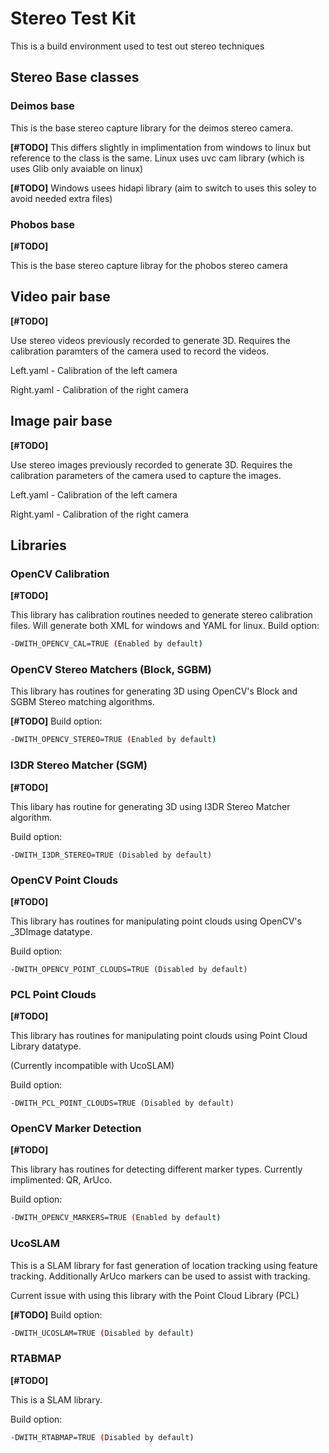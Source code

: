 # Stereo Test Kit
This is a build environment used to test out stereo techniques 

## Stereo Base classes
### Deimos base
This is the base stereo capture library for the deimos stereo camera. 

**[#TODO]** This differs slightly in implimentation from windows to linux but reference to the class is the same. 
Linux uses uvc cam library (which is uses Glib only avaiable on linux)

**[#TODO]** Windows usees hidapi library (aim to switch to uses this soley to avoid needed extra files)

### Phobos base
**[#TODO]**

This is the base stereo capture libray for the phobos stereo camera

## Video pair base
**[#TODO]**

Use stereo videos previously recorded to generate 3D. Requires the calibration paramters of the camera used to record the videos. 

Left.yaml - Calibration of the left camera

Right.yaml - Calibration of the right camera

## Image pair base
**[#TODO]**

Use stereo images previously recorded to generate 3D.
Requires the calibration parameters of the camera used to capture the images.

Left.yaml - Calibration of the left camera

Right.yaml - Calibration of the right camera

## Libraries
### OpenCV Calibration
**[#TODO]** 

This library has calibration routines needed to generate stereo calibration files. Will generate both XML for windows and YAML for linux.
Build option:
```bash
-DWITH_OPENCV_CAL=TRUE (Enabled by default)
```
### OpenCV Stereo Matchers (Block, SGBM)
This library has routines for generating 3D using OpenCV's Block and SGBM Stereo matching algorithms. 

**[#TODO]** 
Build option:
```bash
-DWITH_OPENCV_STEREO=TRUE (Enabled by default)
```
### I3DR Stereo Matcher (SGM)
**[#TODO]** 

This libary has routine for generating 3D using I3DR Stereo Matcher algorithm.

Build option:
```
-DWITH_I3DR_STEREO=TRUE (Disabled by default)
```
### OpenCV Point Clouds
**[#TODO]**

This library has routines for manipulating point clouds using OpenCV's _3DImage datatype.

Build option:
```
-DWITH_OPENCV_POINT_CLOUDS=TRUE (Disabled by default)
```
### PCL Point Clouds
**[#TODO]**

This library has routines for manipulating point clouds using Point Cloud Library datatype.

(Currently incompatible with UcoSLAM)

Build option:
```
-DWITH_PCL_POINT_CLOUDS=TRUE (Disabled by default)
```
### OpenCV Marker Detection
**[#TODO]**

This library has routines for detecting different marker types. Currently implimented: QR, ArUco. 

Build option:
```bash
-DWITH_OPENCV_MARKERS=TRUE (Enabled by default)
```
### UcoSLAM
This is a SLAM library for fast generation of location tracking using feature tracking. Additionally ArUco markers can be used to assist with tracking.

Current issue with using this library with the Point Cloud Library (PCL)

**[#TODO]** Build option:
```bash
-DWITH_UCOSLAM=TRUE (Disabled by default)
```
### RTABMAP 
**[#TODO]**

This is a SLAM library.

Build option:
```bash
-DWITH_RTABMAP=TRUE (Disabled by default)
```